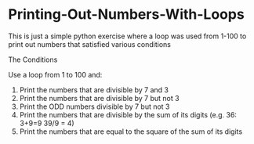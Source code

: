 # Printing-Out-Numbers-With-Loops
This is just a simple python exercise where a loop was used from 1-100 to print out numbers that satisfied various conditions

The Conditions

Use a loop from 1 to 100 and: 
1) Print the numbers that are divisible by 7 and 3
2) Print the numbers that are divisible by 7 but not 3
3) Print the ODD numbers divisible by 7 but not 3
4) Print the numbers that are divisible by the sum of its digits (e.g. 36: 3+9=9 39/9 = 4)
5) Print the numbers that are equal to the square of the sum of its digits
